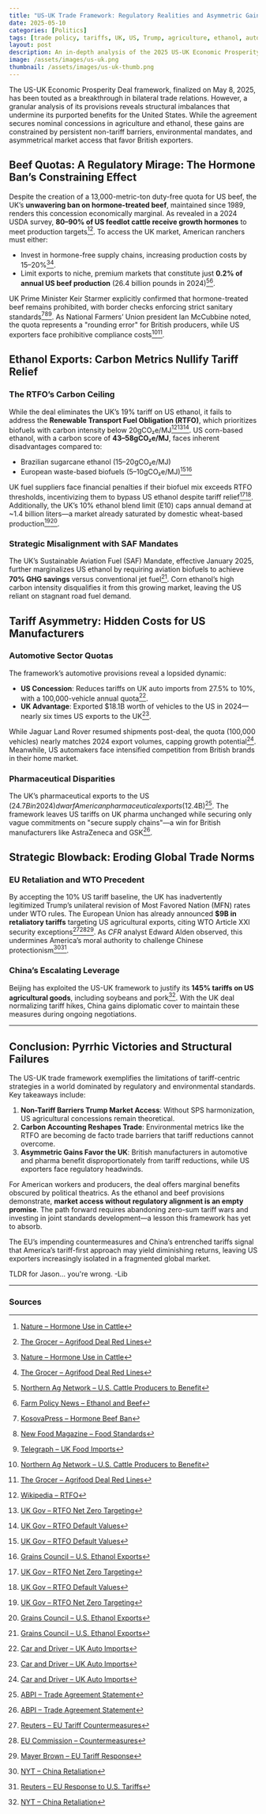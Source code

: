 ```yaml
---
title: "US-UK Trade Framework: Regulatory Realities and Asymmetric Gains"
date: 2025-05-10
categories: [Politics]
tags: [trade policy, tariffs, UK, US, Trump, agriculture, ethanol, automotive, pharmaceuticals, WTO, China, EU]
layout: post
description: An in-depth analysis of the 2025 US-UK Economic Prosperity Deal, exploring regulatory barriers, asymmetric market gains, and strategic blowback for American exporters.
image: /assets/images/us-uk.png
thumbnail: /assets/images/us-uk-thumb.png
---
```


The US-UK Economic Prosperity Deal framework, finalized on May 8, 2025, has been touted as a breakthrough in bilateral trade relations. However, a granular analysis of its provisions reveals structural imbalances that undermine its purported benefits for the United States. While the agreement secures nominal concessions in agriculture and ethanol, these gains are constrained by persistent non-tariff barriers, environmental mandates, and asymmetrical market access that favor British exporters.

## Beef Quotas: A Regulatory Mirage: The Hormone Ban’s Constraining Effect

Despite the creation of a 13,000-metric-ton duty-free quota for US beef, the UK’s **unwavering ban on hormone-treated beef**, maintained since 1989, renders this concession economically marginal. As revealed in a 2024 USDA survey, **80–90% of US feedlot cattle receive growth hormones** to meet production targets[^8][^19]. To access the UK market, American ranchers must either:

- Invest in hormone-free supply chains, increasing production costs by 15–20%[^8][^19].
- Limit exports to niche, premium markets that constitute just **0.2% of annual US beef production** (26.4 billion pounds in 2024)[^1][^2].

UK Prime Minister Keir Starmer explicitly confirmed that hormone-treated beef remains prohibited, with border checks enforcing strict sanitary standards[^13][^15][^17]. As National Farmers’ Union president Ian McCubbine noted, the quota represents a "rounding error" for British producers, while US exporters face prohibitive compliance costs[^1][^19].

## Ethanol Exports: Carbon Metrics Nullify Tariff Relief

### The RTFO’s Carbon Ceiling

While the deal eliminates the UK’s 19% tariff on US ethanol, it fails to address the **Renewable Transport Fuel Obligation (RTFO)**, which prioritizes biofuels with carbon intensity below 20gCO₂e/MJ[^3][^4][^9]. US corn-based ethanol, with a carbon score of **43–58gCO₂e/MJ**, faces inherent disadvantages compared to:

- Brazilian sugarcane ethanol (15–20gCO₂e/MJ)
- European waste-based biofuels (5–10gCO₂e/MJ)[^9][^12]

UK fuel suppliers face financial penalties if their biofuel mix exceeds RTFO thresholds, incentivizing them to bypass US ethanol despite tariff relief[^4][^9]. Additionally, the UK’s 10% ethanol blend limit (E10) caps annual demand at ~1.4 billion liters—a market already saturated by domestic wheat-based production[^4][^12].

### Strategic Misalignment with SAF Mandates

The UK’s Sustainable Aviation Fuel (SAF) Mandate, effective January 2025, further marginalizes US ethanol by requiring aviation biofuels to achieve **70% GHG savings** versus conventional jet fuel[^12]. Corn ethanol’s high carbon intensity disqualifies it from this growing market, leaving the US reliant on stagnant road fuel demand.

## Tariff Asymmetry: Hidden Costs for US Manufacturers

### Automotive Sector Quotas

The framework’s automotive provisions reveal a lopsided dynamic:

- **US Concession**: Reduces tariffs on UK auto imports from 27.5% to 10%, with a 100,000-vehicle annual quota[^10].
- **UK Advantage**: Exported $18.1B worth of vehicles to the US in 2024—nearly six times US exports to the UK[^10].

While Jaguar Land Rover resumed shipments post-deal, the quota (100,000 vehicles) nearly matches 2024 export volumes, capping growth potential[^10]. Meanwhile, US automakers face intensified competition from British brands in their home market.

### Pharmaceutical Disparities

The UK’s pharmaceutical exports to the US ($24.7B in 2024) dwarf American pharmaceutical exports ($12.4B)[^11]. The framework leaves US tariffs on UK pharma unchanged while securing only vague commitments on "secure supply chains"—a win for British manufacturers like AstraZeneca and GSK[^11].

## Strategic Blowback: Eroding Global Trade Norms

### EU Retaliation and WTO Precedent

By accepting the 10% US tariff baseline, the UK has inadvertently legitimized Trump’s unilateral revision of Most Favored Nation (MFN) rates under WTO rules. The European Union has already announced **$9B in retaliatory tariffs** targeting US agricultural exports, citing WTO Article XXI security exceptions[^5][^16][^20]. As *CFR* analyst Edward Alden observed, this undermines America’s moral authority to challenge Chinese protectionism[^7][^14].

### China’s Escalating Leverage

Beijing has exploited the US-UK framework to justify its **145% tariffs on US agricultural goods**, including soybeans and pork[^7]. With the UK deal normalizing tariff hikes, China gains diplomatic cover to maintain these measures during ongoing negotiations.

---

## Conclusion: Pyrrhic Victories and Structural Failures

The US-UK trade framework exemplifies the limitations of tariff-centric strategies in a world dominated by regulatory and environmental standards. Key takeaways include:

1. **Non-Tariff Barriers Trump Market Access**: Without SPS harmonization, US agricultural concessions remain theoretical.  
2. **Carbon Accounting Reshapes Trade**: Environmental metrics like the RTFO are becoming de facto trade barriers that tariff reductions cannot overcome.  
3. **Asymmetric Gains Favor the UK**: British manufacturers in automotive and pharma benefit disproportionately from tariff reductions, while US exporters face regulatory headwinds.

For American workers and producers, the deal offers marginal benefits obscured by political theatrics. As the ethanol and beef provisions demonstrate, **market access without regulatory alignment is an empty promise**. The path forward requires abandoning zero-sum tariff wars and investing in joint standards development—a lesson this framework has yet to absorb.

The EU’s impending countermeasures and China’s entrenched tariffs signal that America’s tariff-first approach may yield diminishing returns, leaving US exporters increasingly isolated in a fragmented global market.

TLDR for Jason… you're wrong. -Lib

---

### Sources

[^1]: [Northern Ag Network – U.S. Cattle Producers to Benefit](https://www.northernag.net/u-s-cattle-producers-to-benefit-from-trade-deal-with-u-k/)
[^2]: [Farm Policy News – Ethanol and Beef](https://farmpolicynews.illinois.edu/2025/05/us-uk-trade-deal-could-help-american-ethanol-and-beef/)
[^3]: [Wikipedia – RTFO](https://en.wikipedia.org/wiki/Renewable_Transport_Fuel_Obligation)
[^4]: [UK Gov – RTFO Net Zero Targeting](https://assets.publishing.service.gov.uk/media/633d45e98fa8f52a647669e8/targeting-net-zero-rtfo.pdf)
[^5]: [Reuters – EU Tariff Countermeasures](https://www.reuters.com/world/asia-pacific/eu-set-out-next-countermeasures-against-us-tariffs-thursday-2025-05-07/)
[^7]: [NYT – China Retaliation](https://www.nytimes.com/2025/03/10/business/china-tariffs-us.html)
[^8]: [Nature – Hormone Use in Cattle](https://www.nature.com/articles/s41370-024-00727-1)
[^9]: [UK Gov – RTFO Default Values](https://assets.publishing.service.gov.uk/media/61370b3ee90e070447ef61e4/draft-rtfo-guidance-greenhouse-gas-emissions-methodology-and-default-values-for-biofuels.pdf)
[^10]: [Car and Driver – UK Auto Imports](https://www.caranddriver.com/news/a64717107/british-auto-imports-lowered/)
[^11]: [ABPI – Trade Agreement Statement](https://www.abpi.org.uk/media/news/2025/may/abpi-comment-on-uk-us-trade-agreement/)
[^12]: [Grains Council – U.S. Ethanol Exports](https://grains.org/2024-annual-report/panels/u-s-ethanol-exports-to-united-kingdom-on-the-rise/)
[^13]: [KosovaPress – Hormone Beef Ban](https://kosovapress.com/en/Hormone-treated-beef-will-not-enter-the-UK-after-deal-with-the-US)
[^14]: [Reuters – EU Response to U.S. Tariffs](https://www.reuters.com/business/autos-transportation/eu-keeps-options-open-it-readies-response-expanding-us-tariffs-2025-05-06/)
[^15]: [New Food Magazine – Food Standards](https://www.newfoodmagazine.com/news/251223/uk-and-us-agree-historic-trade-deal-implications-for-food-industry/)
[^16]: [EU Commission – Countermeasures](https://european-union.europa.eu/eu-responds-unjustified-us-steel-and-aluminium-tariffs-countermeasures-2025-03-12_en)
[^17]: [Telegraph – UK Food Imports](https://www.telegraph.co.uk/politics/2025/05/09/starmer-trade-deal-will-flood-market-substandard-beef/)
[^19]: [The Grocer – Agrifood Deal Red Lines](https://www.thegrocer.co.uk/news/uk-us-deal-to-include-agrifoods-but-government-draws-red-line-on-hormone-beef-and-chlorinated-chicken/704236.article)
[^20]: [Mayer Brown – EU Tariff Response](https://www.mayerbrown.com/en/insights/publications/2025/03/eu-announces-countermeasures-following-imposition-of-us-tariffs)

